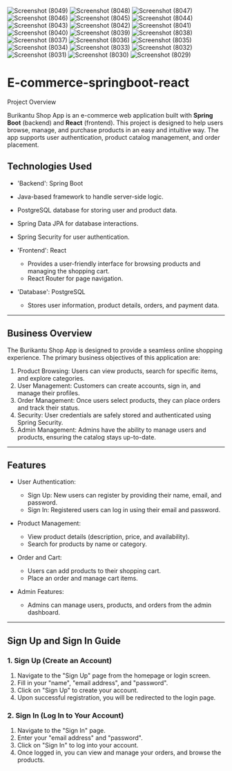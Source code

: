 ![Screenshot (8049)](https://github.com/user-attachments/assets/15442f90-9b45-4d2c-81d1-1532685ffdfa)
![Screenshot (8048)](https://github.com/user-attachments/assets/86fb4ec8-7b31-47da-bae1-a11b90220330)
![Screenshot (8047)](https://github.com/user-attachments/assets/ba66463b-eaa8-4987-94d7-3dad1c79d1bf)
![Screenshot (8046)](https://github.com/user-attachments/assets/85de4712-0638-4113-bde7-5a32e26c7864)
![Screenshot (8045)](https://github.com/user-attachments/assets/5f72cbd7-869f-4fea-aa79-4336db9fa509)
![Screenshot (8044)](https://github.com/user-attachments/assets/99c9e644-b9e1-4f1a-8083-0ccaf23d1e48)
![Screenshot (8043)](https://github.com/user-attachments/assets/4e51b9fa-8e8b-485e-a5fa-854ae9c219ae)
![Screenshot (8042)](https://github.com/user-attachments/assets/ac85b5ee-811c-485f-94c2-d13e76585f40)
![Screenshot (8041)](https://github.com/user-attachments/assets/f3744262-4bc0-4627-827b-b948829664e5)
![Screenshot (8040)](https://github.com/user-attachments/assets/57903ef5-6cc9-4f94-858b-ac380f374fa8)
![Screenshot (8039)](https://github.com/user-attachments/assets/3d2e5aba-741f-4678-a6fa-c5ea4275f143)
![Screenshot (8038)](https://github.com/user-attachments/assets/4d43b6b4-3bb1-4e21-9a70-f95954e6f3db)
![Screenshot (8037)](https://github.com/user-attachments/assets/3b4bac3e-94c3-4bf0-968b-94c103075c7d)
![Screenshot (8036)](https://github.com/user-attachments/assets/6ab6b561-9935-4fda-8a60-1bde9ed961d2)
![Screenshot (8035)](https://github.com/user-attachments/assets/919335c4-f83a-486c-a84f-97806c6d5b49)
![Screenshot (8034)](https://github.com/user-attachments/assets/bd45b20a-c654-40c2-a02d-4938aae22e4b)
![Screenshot (8033)](https://github.com/user-attachments/assets/0d1dee6a-ce09-4903-95ee-74599d40b18e)
![Screenshot (8032)](https://github.com/user-attachments/assets/05b5a872-59bd-4dce-a771-e6e8087a3e20)
![Screenshot (8031)](https://github.com/user-attachments/assets/3bd2dd20-e5fa-4cfb-a9a3-3a2198ecd9eb)
![Screenshot (8030)](https://github.com/user-attachments/assets/153e1450-6cf2-4ed0-b8cc-0670d2677b06)
![Screenshot (8029)](https://github.com/user-attachments/assets/84beb787-ec54-4ca0-b169-f90205bed057)
# E-commerce-springboot-react
Project Overview

Burikantu Shop App is an e-commerce web application built with **Spring Boot** (backend) and **React** (frontend). This project is designed to help users browse, manage, and purchase products in an easy and intuitive way. The app supports user authentication, product catalog management, and order placement.

## Technologies Used

  - 'Backend': Spring Boot
  - Java-based framework to handle server-side logic.
  - PostgreSQL database for storing user and product data.
  - Spring Data JPA for database interactions.
  - Spring Security for user authentication.
  
- 'Frontend': React
  - Provides a user-friendly interface for browsing products and managing the shopping cart.
  - React Router for page navigation.

- 'Database': PostgreSQL
  - Stores user information, product details, orders, and payment data.
  
---

## Business Overview

The Burikantu Shop App is designed to provide a seamless online shopping experience. The primary business objectives of this application are:

1. Product Browsing: Users can view products, search for specific items, and explore categories.
2. User Management: Customers can create accounts, sign in, and manage their profiles.
3. Order Management: Once users select products, they can place orders and track their status.
4. Security: User credentials are safely stored and authenticated using Spring Security.
5. Admin Management: Admins have the ability to manage users and products, ensuring the catalog stays up-to-date.

---

## Features

- User Authentication:
  - Sign Up: New users can register by providing their name, email, and password.
  - Sign In: Registered users can log in using their email and password.
  
- Product Management:
  - View product details (description, price, and availability).
  - Search for products by name or category.
  
- Order and Cart:
  - Users can add products to their shopping cart.
  - Place an order and manage cart items.

- Admin Features:
  - Admins can manage users, products, and orders from the admin dashboard.

---



## Sign Up and Sign In Guide

### 1. Sign Up (Create an Account)

1. Navigate to the "Sign Up" page from the homepage or login screen.
2. Fill in your "name", "email address", and "password".
3. Click on "Sign Up" to create your account.
4. Upon successful registration, you will be redirected to the login page.

### 2. Sign In (Log In to Your Account)

1. Navigate to the "Sign In" page.
2. Enter your "email address" and "password".
3. Click on "Sign In" to log into your account.
4. Once logged in, you can view and manage your orders, and browse the products.

   

